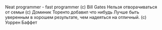 Neat programmer - fast programmer (c) Bill Gates
Нельзя отворачиваться от семьи (с) Доминик Торенто
добавил что нибудь
Лучше быть уверенным в хорошем результате, чем надеяться на отличный. (c) Уоррен Баффет
